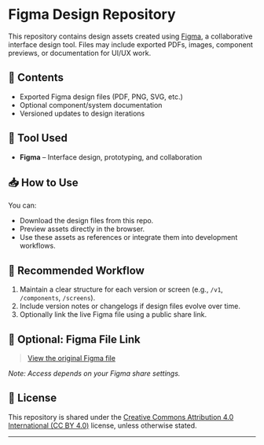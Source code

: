 # Figma Design Repository

This repository contains design assets created using [Figma](https://www.figma.com/), a collaborative interface design tool. Files may include exported PDFs, images, component previews, or documentation for UI/UX work.

## 📁 Contents

- Exported Figma design files (PDF, PNG, SVG, etc.)
- Optional component/system documentation
- Versioned updates to design iterations

## 🎨 Tool Used

- **Figma** – Interface design, prototyping, and collaboration

## 📥 How to Use

You can:
- Download the design files from this repo.
- Preview assets directly in the browser.
- Use these assets as references or integrate them into development workflows.

## 📌 Recommended Workflow

1. Maintain a clear structure for each version or screen (e.g., `/v1`, `/components`, `/screens`).
2. Include version notes or changelogs if design files evolve over time.
3. Optionally link the live Figma file using a public share link.

## 🔗 Optional: Figma File Link

> [View the original Figma file](https://www.figma.com/)

_Note: Access depends on your Figma share settings._

## 📝 License

This repository is shared under the [Creative Commons Attribution 4.0 International (CC BY 4.0)](https://creativecommons.org/licenses/by/4.0/) license, unless otherwise stated.

---
